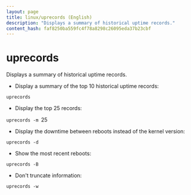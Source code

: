 ```yaml
---
layout: page
title: linux/uprecords (English)
description: "Displays a summary of historical uptime records."
content_hash: faf8250ba559fc4f78a8298c26095eda37b23cbf
---
```

# uprecords

Displays a summary of historical uptime records.

- Display a summary of the top 10 historical uptime records:

`uprecords`

- Display the top 25 records:

`uprecords -m `<span class="tldr-var badge badge-pill bg-dark-lm bg-white-dm text-white-lm text-dark-dm font-weight-bold">25</span>

- Display the downtime between reboots instead of the kernel version:

`uprecords -d`

- Show the most recent reboots:

`uprecords -B`

- Don't truncate information:

`uprecords -w`
